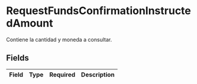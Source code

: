 # RequestFundsConfirmationInstructedAmount

Contiene la cantidad y moneda a consultar.


## Fields

| Field       | Type        | Required    | Description |
| ----------- | ----------- | ----------- | ----------- |